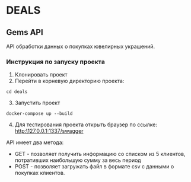 # DEALS
## Gems API

API обработки данных о покупках ювелирных украшений.

### Инструкция по запуску проекта

1. Клонировать проект
2. Перейти в корневую директорию проекта: 
~~~
cd deals
~~~
3. Запустить проект
~~~
docker-compose up --build
~~~
4. Для тестирования проекта открыть браузер по ссылке: [http:\\127.0.0.1:1337/swagger]()

API имеет два метода:
- GET - позволяет получить информацию со списком из 5 клиентов,
потративших наибольшую сумму за весь период
- POST - позволяет загружать файл в формате csv с данными о покупках клиентов.
